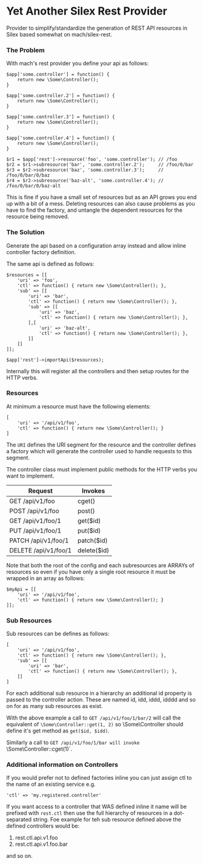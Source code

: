 Yet Another Silex Rest Provider
=======================================

Provider to simplify/standardize the generation of REST API resources in Silex based somewhat on mach/silex-rest.

### The Problem

With mach's rest provider you define your api as follows:


    $app['some.controller'] = function() {
        return new \Some\Controller();
    }

    $app['some.controller.2'] = function() {
        return new \Some\Controller();
    }

    $app['some.controller.3'] = function() {
        return new \Some\Controller();
    }

    $app['some.controller.4'] = function() {
        return new \Some\Controller();
    }

    $r1 = $app['rest']->resource('foo', 'some.controller'); // /foo
    $r2 = $r1->subresource('bar', 'some.controller.2');     // /foo/0/bar
    $r3 = $r2->subresource('baz', 'some.controller.3');     // /foo/0/bar/0/baz
    $r4 = $r2->subresource('baz-alt', 'some.controller.4'); // /foo/0/bar/0/baz-alt

This is fine if you have a small set of resources but as an API grows you end up with a bit of a mess.
Deleting resources can also cause problems as you have to find the factory, and untangle the dependent
resources for the resource being removed.

### The Solution

Generate the api based on a configuration array instead and allow inline controller factory definition.

The same api is defined as follows:

    $resources = [[
        'uri' => 'foo',
        'ctl' => function() { return new \Some\Controller(); },
        'sub' => [[
            'uri' => 'bar',
            'ctl' => function() { return new \Some\Controller(); },
            'sub' => [[
                'uri' => 'baz',
                'ctl' => function() { return new \Some\Controller(); },
            ],[
                'uri' => 'baz-alt',
                'ctl' => function() { return new \Some\Controller(); },
            ]]
        ]]
    ]];

    $app['rest']->importApi($resources);

Internally this will register all the controllers and then setup routes for the HTTP verbs.

### Resources

At minimum a resource must have the following elements:

    [
        'uri' => '/api/v1/foo',
        'ctl' => function() { return new \Some\Controller(); }
    ]

The `URI` defines the URI segment for the resource and the controller defines a factory which will
generate the controller used to handle requests to this segment.

The controller class must implement public methods for the HTTP verbs you want to implement.

| Request               | Invokes
| --------------------- | ---------
| GET /api/v1/foo       | cget()
| POST /api/v1/foo      | post()
| GET /api/v1/foo/1     | get($id)
| PUT /api/v1/foo/1     | put($id)
| PATCH /api/v1/foo/1   | patch($id)
| DELETE /api/v1/foo/1  | delete($id)

Note that both the root of the config and each subresources are ARRAYs of resources so even if you have
only a single root resource it must be wrapped in an array as follows:


    $myApi = [[
        'uri' => '/api/v1/foo',
        'ctl' => function() { return new \Some\Controller(); }
    ]];

### Sub Resources

Sub resources can be defines as follows:

    [
        'uri' => '/api/v1/foo',
        'ctl' => function() { return new \Some\Controller(); },
        'sub' => [[
            'uri' => 'bar',
            'ctl' => function() { return new \Some\Controller(); },
        ]]
    ]

For each additional sub resource in a hierarchy an additional id property is passed to the controller
action. These are named id, idd, iddd, idddd and so on for as many sub resources as exist.

With the above example a call to `GET /api/v1/foo/1/bar/2` will call the equivalent of `\Some\Controller::get(1, 2)`
so \Some\Controller should define it's get method as `get($id, $idd)`.

Similarly a call to `GET /api/v1/foo/1/bar will invoke `\Some\Controller::cget(1)`.


### Additional information on Controllers

If you would prefer not to defined factories inline you can just assign ctl to the name of an
existing service e.g.

    'ctl' => 'my.registered.controller'

If you want access to a controller that WAS defined inline it name will be prefixed with `rest.ctl`
then use the full hierarchy of resources in a dot-separated string. Foe example for teh sub resource
defined above the defined controllers would be:

1. rest.ctl.api.v1.foo
2. rest.ctl.api.v1.foo.bar

and so on.